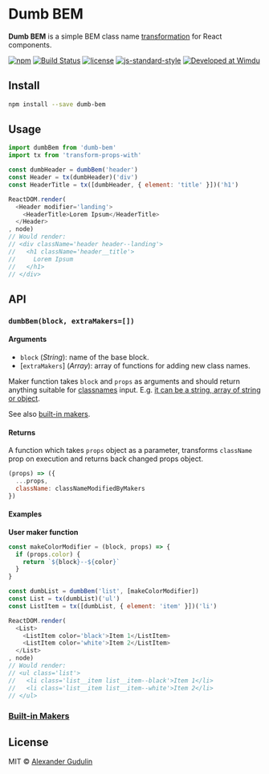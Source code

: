 # Dumb BEM

**Dumb BEM** is a simple BEM class name [transformation](https://github.com/robinpokorny/transform-props-with) for React components.

[![npm](https://img.shields.io/npm/v/dumb-bem.svg?style=flat-square)](https://www.npmjs.com/package/dumb-bem)
[![Build Status](https://img.shields.io/travis/agudulin/dumb-bem/master.svg?style=flat-square)](https://travis-ci.org/agudulin/dumb-bem)
[![license](https://img.shields.io/npm/l/dumb-bem.svg?style=flat-square)](https://github.com/agudulin/dumb-bem/blob/master/license)
[![js-standard-style](https://img.shields.io/badge/code%20style-standard-lightgrey.svg?style=flat-square)](http://standardjs.com/)
[![Developed at Wimdu](https://img.shields.io/badge/developed%20at-Wimdu-orange.svg?style=flat-square)](http://tech.wimdu.com/)

## Install

```sh
npm install --save dumb-bem
```

## Usage

```js
import dumbBem from 'dumb-bem'
import tx from 'transform-props-with'

const dumbHeader = dumbBem('header')
const Header = tx(dumbHeader)('div')
const HeaderTitle = tx([dumbHeader, { element: 'title' }])('h1')

ReactDOM.render(
  <Header modifier='landing'>
    <HeaderTitle>Lorem Ipsum</HeaderTitle>
  </Header>
, node)
// Would render:
// <div className='header header--landing'>
//   <h1 className='header__title'>
//     Lorem Ipsum
//   </h1>
// </div>
```

## API
### `dumbBem(block, extraMakers=[])`

#### Arguments

  - `block` (*String*): name of the base block.
  - [`extraMakers`] \(*Array*):
  array of functions for adding new class names.

  Maker function takes `block` and `props` as arguments and should return anything suitable for [classnames](https://www.npmjs.com/package/classnames) input. E.g. [it can be a string, array of string or object](https://github.com/JedWatson/classnames#usage).

  See also [built-in makers](docs/makers.md).

#### Returns

A function which takes `props` object as a parameter, transforms `className` prop on execution and returns back changed props object.

```js
(props) => ({
  ...props,
  className: classNameModifiedByMakers
})
```

#### Examples

**User maker function**

```js
const makeColorModifier = (block, props) => {
  if (props.color) {
    return `${block}--${color}`
  }
}

const dumbList = dumbBem('list', [makeColorModifier])
const List = tx(dumbList)('ul')
const ListItem = tx([dumbList, { element: 'item' }])('li')

ReactDOM.render(
  <List>
    <ListItem color='black'>Item 1</ListItem>
    <ListItem color='white'>Item 2</ListItem>
  </List>
, node)
// Would render:
// <ul class='list'>
//   <li class='list__item list__item--black'>Item 1</li>
//   <li class='list__item list__item--white'>Item 2</li>
// </ul>
```

### [Built-in Makers](docs/makers.md)


## License

MIT © [Alexander Gudulin](http://gudulin.com)

[travis-url]: https://travis-ci.org/agudulin/dumb-bem
[travis-image]: https://travis-ci.org/agudulin/dumb-bem.svg?branch=master
